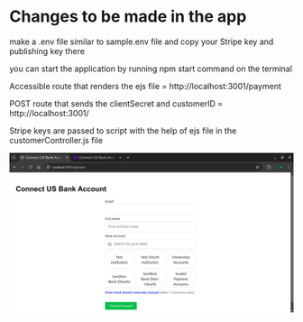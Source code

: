 
# Changes to be made in the app

make a .env file similar to sample.env file and copy your Stripe key and publishing key there

you can start the application by running npm start command on the terminal

Accessible route that renders the ejs file = http://localhost:3001/payment

POST route that sends the clientSecret and customerID = http://localhost:3001/

Stripe keys are passed to script with the help of ejs file in the customerController.js file 

[![Watch the video](/Example/Stripe.png)](https://www.loom.com/embed/e40a41a946fa40d7aecf87445000a69e?sid=3e826add-814a-4646-b33d-fa1a17e3b654)


